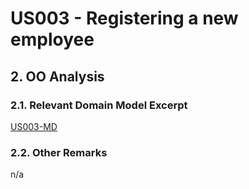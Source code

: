 # US003 - Registering a new employee

## 2. OO Analysis

### 2.1. Relevant Domain Model Excerpt

[US003-MD](puml/US003-MD.puml)

### 2.2. Other Remarks

n/a